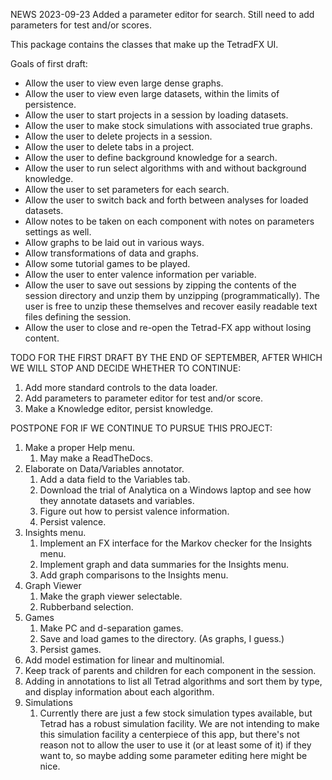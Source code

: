 NEWS 2023-09-23 Added a parameter editor for search. Still need to add parameters for test and/or scores.

This package contains the classes that make up the TetradFX UI.

Goals of first draft:

* Allow the user to view even large dense graphs.
* Allow the user to view even large datasets, within the limits of persistence.
* Allow the user to start projects in a session by loading datasets.
* Allow the user to make stock simulations with associated true graphs.
* Allow the user to delete projects in a session.
* Allow the user to delete tabs in a project.
* Allow the user to define background knowledge for a search.
* Allow the user to run select algorithms with and without background knowledge.
* Allow the user to set parameters for each search.
* Allow the user to switch back and forth between analyses for loaded datasets.
* Allow notes to be taken on each component with notes on parameters settings as well.
* Allow graphs to be laid out in various ways.
* Allow transformations of data and graphs.
* Allow some tutorial games to be played.
* Allow the user to enter valence information per variable.
* Allow the user to save out sessions by zipping the contents of the session directory
  and unzip them by unzipping (programmatically). The user is free to unzip these
  themselves and recover easily readable text files defining the session.
* Allow the user to close and re-open the Tetrad-FX app without losing content.

TODO FOR THE FIRST DRAFT BY THE END OF SEPTEMBER, AFTER WHICH WE WILL STOP AND DECIDE WHETHER TO CONTINUE:

1. Add more standard controls to the data loader.
1. Add parameters to parameter editor for test and/or score.
1. Make a Knowledge editor, persist knowledge.
  
POSTPONE FOR IF WE CONTINUE TO PURSUE THIS PROJECT:

1. Make a proper Help menu.
    1. May make a ReadTheDocs.
1. Elaborate on Data/Variables annotator. 
    1. Add a data field to the Variables tab.
    1. Download the trial of Analytica on a Windows laptop and see how they annotate datasets and variables.
    1. Figure out how to persist valence information.
    2. Persist valence. 
1. Insights menu.
    1. Implement an FX interface for the Markov checker for the Insights menu.
    1. Implement graph and data summaries for the Insights menu.
    1. Add graph comparisons to the Insights menu.
1. Graph Viewer
    1. Make the graph viewer selectable.
    1. Rubberband selection.
1. Games
    1. Make PC and d-separation games.
    1. Save and load games to the directory. (As graphs, I guess.)
    1. Persist games.
1. Add model estimation for linear and multinomial.
1. Keep track of parents and children for each component in the session.
1. Adding in annotations to list all Tetrad algorithms and sort them by type, and display
   information about each algorithm.
1. Simulations
    1. Currently there are just a few stock simulation types available, but Tetrad has a robust simulation
       facility. We are not intending to make this simulation facility a centerpiece of this app, but
       there's not reason not to allow the user to use it (or at least some of it) if they want to, so
       maybe adding some parameter editing here might be nice.
